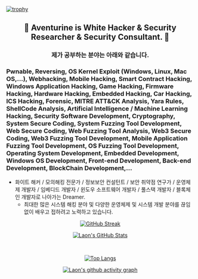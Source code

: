 [![trophy](https://github-profile-trophy.vercel.app/?username=AventurineJun&theme=algolia&column=10)](https://github.com/Luon/)

<div align = "center">
<h2> 💫 Aventurine is White Hacker & Security Researcher & Security Consultant. 💫 </h2>
</div>

<div align = "center">
<h3> 제가 공부하는 분야는 아래와 같습니다. </h3>
</div>

### Pwnable, Reversing, OS Kernel Exploit (Windows, Linux, Mac OS,...), Webhacking, Mobile Hacking, Smart Contract Hacking, Windows Application Hacking, Game Hacking, Firmware Hacking, Hardware Hacking, Embedded Hacking, Car Hacking, ICS Hacking, Forensic, MITRE ATT&CK Analysis, Yara Rules, ShellCode Analysis, Artificial Intelligence / Machine Learning Hacking, Security Software Development, Cryptography, System Secure Coding, System Fuzzing Tool Development, Web Secure Coding, Web Fuzzing Tool Analysis, Web3 Secure Coding, Web3 Fuzzing Tool Development, Mobile Application Fuzzing Tool Development, OS Fuzzing Tool Development, Operating System Development, Embedded Development, Windows OS Development, Front-end Development, Back-end Development, BlockChain Development,...
 
- 화이트 해커 / 모의해킹 전문가 / 정보보안 컨설턴트 / 보안 취약점 연구가 / 운영체제 개발자 / 임베디드 개발자 / 윈도우 소프트웨어 개발자 / 풀스택 개발자 / 블록체인 개발자로 나아가는 Dreamer.
   - 최대한 많은 시스템 해킹 분야 및 다양한 운영체제 및 시스템 개발 분야를 끊임없이 배우고 접하려고 노력하고 있습니다.

<div align = "center">

[![GitHub Streak](https://github-readme-streak-stats.herokuapp.com/?user=AventurineJun&theme=holi-theme)](https://git.io/streak-stats)

[![Laon's GitHub Stats](https://github-readme-stats.vercel.app/api?username=AventurineJun&hide=contribs,prs&show_icons=true&theme=ambient_gradient)](https://github.com/anuraghazra/github-readme-stats)

<br>

[![Top Langs](https://github-readme-stats.vercel.app/api/top-langs/?username=AventurineJun&langs_count=10&hide=contribs,prs&show_icons=true&theme=ambient_gradient)](https://github.com/anuraghazra/github-readme-stats)

[![Laon's github activity graph](https://github-readme-activity-graph.vercel.app/graph?username=AventurineJun&theme=react-dark&border=true)](https://github.com/ashutosh00710/github-readme-activity-graph)

</div>
 
 
